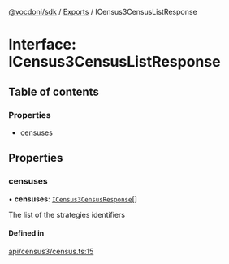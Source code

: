 [@vocdoni/sdk](/sdk) / [Exports](../modules) / ICensus3CensusListResponse

# Interface: ICensus3CensusListResponse

## Table of contents

### Properties

- [censuses](ICensus3CensusListResponse#censuses)

## Properties

### censuses

• **censuses**: [`ICensus3CensusResponse`](ICensus3CensusResponse)[]

The list of the strategies identifiers

#### Defined in

[api/census3/census.ts:15](https://github.com/vocdoni/vocdoni-sdk/blob/0a4464c/src/api/census3/census.ts#L15)
